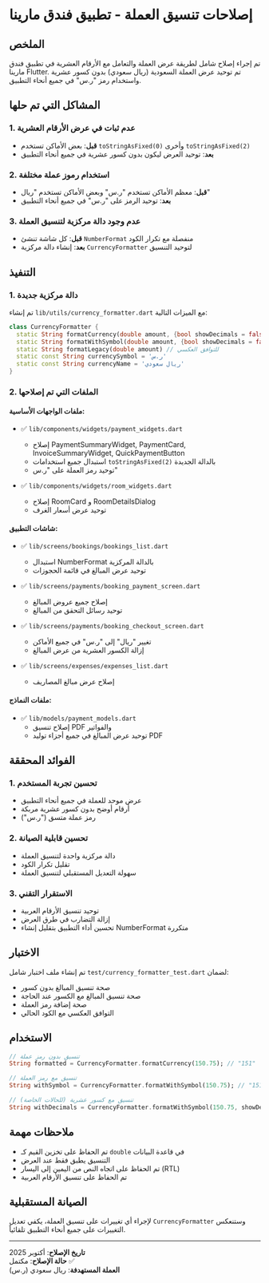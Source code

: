 # إصلاحات تنسيق العملة - تطبيق فندق مارينا

## الملخص
تم إجراء إصلاح شامل لطريقة عرض العملة والتعامل مع الأرقام العشرية في تطبيق فندق مارينا Flutter. تم توحيد عرض العملة السعودية (ريال سعودي) بدون كسور عشرية واستخدام رمز "ر.س" في جميع أنحاء التطبيق.

## المشاكل التي تم حلها

### 1. عدم ثبات في عرض الأرقام العشرية
- **قبل**: بعض الأماكن تستخدم `toStringAsFixed(0)` وأخرى `toStringAsFixed(2)`
- **بعد**: توحيد العرض ليكون بدون كسور عشرية في جميع أنحاء التطبيق

### 2. استخدام رموز عملة مختلفة
- **قبل**: معظم الأماكن تستخدم "ر.س" وبعض الأماكن تستخدم "ريال"
- **بعد**: توحيد الرمز على "ر.س" في جميع أنحاء التطبيق

### 3. عدم وجود دالة مركزية لتنسيق العملة
- **قبل**: كل شاشة تنشئ `NumberFormat` منفصلة مع تكرار الكود
- **بعد**: إنشاء دالة مركزية `CurrencyFormatter` لتوحيد التنسيق

## التنفيذ

### 1. دالة مركزية جديدة
تم إنشاء `lib/utils/currency_formatter.dart` مع الميزات التالية:

```dart
class CurrencyFormatter {
  static String formatCurrency(double amount, {bool showDecimals = false})
  static String formatWithSymbol(double amount, {bool showDecimals = false})
  static String formatLegacy(double amount) // للتوافق العكسي
  static const String currencySymbol = 'ر.س'
  static const String currencyName = 'ريال سعودي'
}
```

### 2. الملفات التي تم إصلاحها

#### ملفات الواجهات الأساسية:
- ✅ `lib/components/widgets/payment_widgets.dart`
  - إصلاح PaymentSummaryWidget, PaymentCard, InvoiceSummaryWidget, QuickPaymentButton
  - استبدال جميع استخدامات `toStringAsFixed(2)` بالدالة الجديدة
  - توحيد رمز العملة على "ر.س"

- ✅ `lib/components/widgets/room_widgets.dart`
  - إصلاح RoomCard و RoomDetailsDialog
  - توحيد عرض أسعار الغرف

#### شاشات التطبيق:
- ✅ `lib/screens/bookings/bookings_list.dart`
  - استبدال NumberFormat بالدالة المركزية
  - توحيد عرض المبالغ في قائمة الحجوزات

- ✅ `lib/screens/payments/booking_payment_screen.dart`
  - إصلاح جميع عروض المبالغ
  - توحيد رسائل التحقق من المبالغ

- ✅ `lib/screens/payments/booking_checkout_screen.dart`
  - تغيير "ريال" إلى "ر.س" في جميع الأماكن
  - إزالة الكسور العشرية من عرض المبالغ

- ✅ `lib/screens/expenses/expenses_list.dart`
  - إصلاح عرض مبالغ المصاريف

#### ملفات النماذج:
- ✅ `lib/models/payment_models.dart`
  - إصلاح تنسيق PDF والفواتير
  - توحيد عرض المبالغ في جميع أجزاء توليد PDF

## الفوائد المحققة

### 1. تحسين تجربة المستخدم
- عرض موحد للعملة في جميع أنحاء التطبيق
- أرقام أوضح بدون كسور عشرية مربكة
- رمز عملة متسق ("ر.س")

### 2. تحسين قابلية الصيانة
- دالة مركزية واحدة لتنسيق العملة
- تقليل تكرار الكود
- سهولة التعديل المستقبلي لتنسيق العملة

### 3. الاستقرار التقني
- توحيد تنسيق الأرقام العربية
- إزالة التضارب في طرق العرض
- تحسين أداء التطبيق بتقليل إنشاء NumberFormat متكررة

## الاختبار

تم إنشاء ملف اختبار شامل `test/currency_formatter_test.dart` لضمان:
- صحة تنسيق المبالغ بدون كسور
- صحة تنسيق المبالغ مع الكسور عند الحاجة
- صحة إضافة رمز العملة
- التوافق العكسي مع الكود الحالي

## الاستخدام

```dart
// تنسيق بدون رمز عملة
String formatted = CurrencyFormatter.formatCurrency(150.75); // "151"

// تنسيق مع رمز العملة
String withSymbol = CurrencyFormatter.formatWithSymbol(150.75); // "151 ر.س"

// تنسيق مع كسور عشرية (للحالات الخاصة)
String withDecimals = CurrencyFormatter.formatWithSymbol(150.75, showDecimals: true); // "150.75 ر.س"
```

## ملاحظات مهمة

- تم الحفاظ على تخزين القيم كـ `double` في قاعدة البيانات
- التنسيق يطبق فقط عند العرض
- تم الحفاظ على اتجاه النص من اليمين إلى اليسار (RTL)
- تم الحفاظ على تنسيق الأرقام العربية

## الصيانة المستقبلية

لإجراء أي تغييرات على تنسيق العملة، يكفي تعديل `CurrencyFormatter` وستنعكس التغييرات على جميع أنحاء التطبيق تلقائياً.

---

**تاريخ الإصلاح**: أكتوبر 2025  
**حالة الإصلاح**: مكتمل ✅  
**العملة المستهدفة**: ريال سعودي (ر.س)